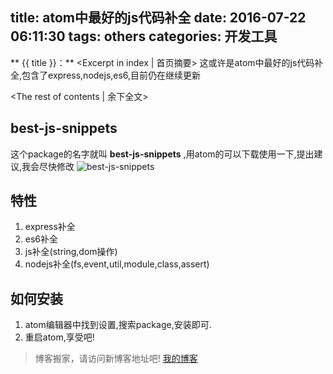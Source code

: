 title: atom中最好的js代码补全
date: 2016-07-22 06:11:30
tags: others
categories: 开发工具
---
** {{ title }}：** <Excerpt in index | 首页摘要>
    这或许是atom中最好的js代码补全,包含了express,nodejs,es6,目前仍在继续更新
<!-- more -->
<The rest of contents | 余下全文>

## best-js-snippets

这个package的名字就叫 **best-js-snippets** ,用atom的可以下载使用一下,提出建议,我会尽快修改
![best-js-snippets](http://o7kalf5h3.bkt.clouddn.com/snippets.png)

## 特性
1. express补全
2. es6补全
3. js补全(string,dom操作)
4. nodejs补全(fs,event,util,module,class,assert)


## 如何安装
1. atom编辑器中找到设置,搜索package,安装即可.
2. 重启atom,享受吧!









> 博客搬家，请访问新博客地址吧! [我的博客][1]

[1]: https://www.duduhuahua.cn
